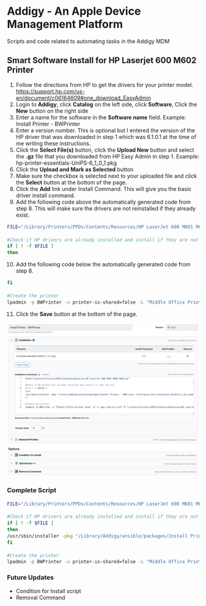 # Addigy - An Apple Device Management Platform
Scripts and code related to automating tasks in the Addigy MDM

## Smart Software Install for HP Laserjet 600 M602 Printer
1. Follow the directions from HP to get the drivers for your printer model.
https://support.hp.com/us-en/document/c06164609#one_download_EasyAdmin
2. Login to **Addigy**, click **Catalog** on the left side, click **Software**, Click the **New** button on the right side
3. Enter a name for the software in the **Software name** field. Example: Install Printer - BWPrinter
4. Enter a version number.  This is optional but I entered the version of the HP driver that was downloaded in step 1 which was 6.1.0.1 at the time of me writing these instructions.
5. Click the **Select File(s)** button, click the **Upload New** button and select the **.gz** file that you downloaded from HP Easy Admin in step 1. Example: hp-printer-essentials-UniPS-6_1_0_1.pkg
6. Click the **Upload and Mark as Selected** button
7. Make sure the checkbox is selected next to your uploaded file and click the **Select** button at the bottom of the page.
8. Click the **Add** link under Install Command.  This will give you the basic driver install command.
9. Add the following code above the automatically generated code from step 8.  This will make sure the drivers are not reinstalled if they already exist.

```bash
FILE="/Library/Printers/PPDs/Contents/Resources/HP LaserJet 600 M601 M602 M603.gz"

#Check if HP drivers are already installed and install if they are not
if [ ! -f $FILE ]
then
```
10. Add the following code below the automatically generated code from step 8.

```bash
fi

#Create the printer
lpadmin -p BWPrinter -o printer-is-shared=false -L "Middle Office Printer Area" -E -v ipp://10.11.1.127 -P "/Library/Printers/PPDs/Contents/Resources/HP LaserJet 600 M601 M602 M603.gz"
```
11. Click the **Save** button at the bottom of the page.

![alt Final View Screenshot](https://raw.githubusercontent.com/MMeffert/Addigy/main/Smart%20Software%20Install%20for%20HP%20Laserjet%20600%20M602%20Printer/FinalViewScreenshot.png)

### Complete Script ###
```bash
FILE="/Library/Printers/PPDs/Contents/Resources/HP LaserJet 600 M601 M602 M603.gz"

#Check if HP drivers are already installed and install if they are not
if [ ! -f $FILE ]
then
/usr/sbin/installer -pkg "/Library/Addigy/ansible/packages/Install Printer - BWPrinter (6.1.0.1)/hp-printer-essentials-UniPS-6_1_0_1.pkg" -target /
fi

#Create the printer
lpadmin -p BWPrinter -o printer-is-shared=false -L "Middle Office Printer Area" -E -v ipp://10.11.1.127 -P "/Library/Printers/PPDs/Contents/Resources/HP LaserJet 600 M601 M602 M603.gz"
```

### Future Updates ###
- Condition for Install script
- Removal Command
